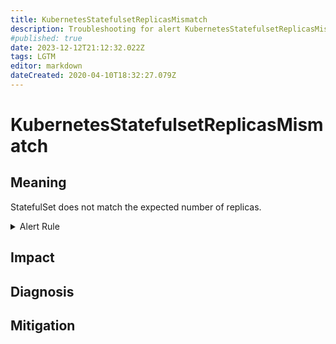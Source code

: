 ```yaml
---
title: KubernetesStatefulsetReplicasMismatch
description: Troubleshooting for alert KubernetesStatefulsetReplicasMismatch
#published: true
date: 2023-12-12T21:12:32.022Z
tags: LGTM
editor: markdown
dateCreated: 2020-04-10T18:32:27.079Z
---
```


# KubernetesStatefulsetReplicasMismatch

## Meaning
[//]: # "Short paragraph that explains what the alert means"
StatefulSet does not match the expected number of replicas.

<details>
  <summary>Alert Rule</summary>

  ```yaml
alert: KubernetesStatefulsetReplicasMismatch
expr: kube_statefulset_status_replicas_ready != kube_statefulset_status_replicas
for: 10m
labels:
    severity: warning
annotations:
    summary: Kubernetes StatefulSet replicas mismatch (instance {{ $labels.instance }})
    description: |-
        StatefulSet does not match the expected number of replicas.
          VALUE = {{ $value }}
          LABELS = {{ $labels }}
    runbook: https://github.com/srerun/prometheus-alerts/content/runbooks/KubernetesStatefulsetReplicasMismatch

  ```
</details>


## Impact
[//]: # "What could / will happen if the alert is not addressed"



## Diagnosis
[//]: # "Steps to take to identify the cause of the problem"



## Mitigation
[//]: # "The steps necessary to resolve the alert"
